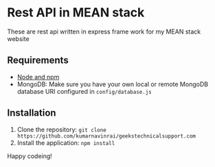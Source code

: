# Rest API in MEAN stack

These are rest api written in express frame work for my MEAN stack website

## Requirements

- [Node and npm](http://nodejs.org)
- MongoDB: Make sure you have your own local or remote MongoDB database URI configured in `config/database.js`

## Installation

1. Clone the repository: `git clone https://github.com/kumarnavinrai/geekstechnicalsupport.com`
2. Install the application: `npm install`

Happy codeing!
